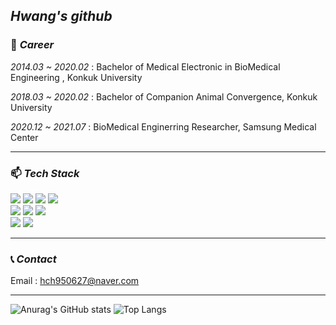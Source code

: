 ## _Hwang's github_

### 💼 _Career_
_2014.03 ~ 2020.02_ : Bachelor of Medical Electronic in BioMedical Engineering , Konkuk University

_2018.03 ~ 2020.02_ : Bachelor of Companion Animal Convergence, Konkuk University

_2020.12 ~ 2021.07_ : BioMedical Enginerring Researcher, Samsung Medical Center
<hr/>

### 📫 _Tech Stack_  

<img src="https://img.shields.io/badge/JavaScript-F7DF1E?style=flat-square&logo=JavaScript&logoColor=black"/></a> <img src="https://img.shields.io/badge/Spring-6DB33F?style=squre&logo=spring&logoColor=white"/></a> <img src="https://img.shields.io/badge/Flask-000000?style=squre&logo=flask&logoColor=white"/></a> <img src="https://img.shields.io/badge/Java-964B00?style=squre&logo=java&logoColor=white"/></a>  
<img src="https://img.shields.io/badge/MongoDB-47A248?style=squre&logo=MongoDB&logoColor=white"/></a> <img src="https://img.shields.io/badge/MariaDB-003545?style=squre&logo=mariaDB&logoColor=white"/></a> <img src="https://img.shields.io/badge/HTML5-E34F26?style=HTML5&logo=spring&logoColor=white"/></a>   
<img src="https://img.shields.io/badge/CSS3-1572B6?style=squre&logo=CSS3&logoColor=white"/></a>
<img src="https://img.shields.io/badge/C-A8B9CC?style=squre&logo=C&logoColor=white"/></a>
<hr/>

### 📞 _Contact_
Email : hch950627@naver.com
<hr/>

![Anurag's GitHub stats](https://github-readme-stats.vercel.app/api?username=changchanghwang&&show_icons=true&theme=great-gatsby) ![Top Langs](https://github-readme-stats.vercel.app/api/top-langs/?username=changchanghwang)
